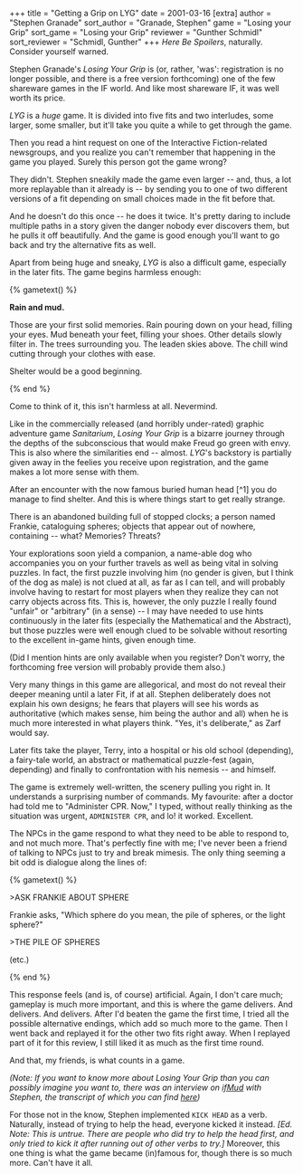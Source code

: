 +++
title = "Getting a Grip on LYG"
date = 2001-03-16
[extra]
author = "Stephen Granade"
sort_author = "Granade, Stephen"
game = "Losing your Grip"
sort_game = "Losing your Grip"
reviewer = "Gunther Schmidl"
sort_reviewer = "Schmidl, Gunther"
+++
_Here Be Spoilers_, naturally. Consider yourself warned.

Stephen Granade's _Losing Your Grip_ is (or, rather, 'was': registration is
no longer possible, and there is a free version forthcoming) one of the few 
shareware games in the IF world. And like most shareware IF, it was well worth
its price.

_LYG_ is a _huge_ game. It is divided into five fits and two 
interludes, some larger, some smaller, but it'll take you quite a while to get 
through the game.

Then you read a hint request on one of the Interactive Fiction-related 
newsgroups, and you realize you can't remember that happening in the game you
played. Surely this person got the game wrong?

They didn't. Stephen sneakily made the game even larger -- and, thus, a lot more
replayable than it already is -- by sending you to one of two different versions
of a fit depending on small choices made in the fit before that.

And he doesn't do this once -- he does it twice. It's pretty daring to include
multiple paths in a story given the danger nobody ever discovers them, but
he pulls it off beautifully. And the game is good enough you'll want to go back
and try the alternative fits as well.

Apart from being huge and sneaky, _LYG_ is also a difficult game, 
especially in the later fits. The game begins harmless enough:

{% gametext() %}
<p><b>Rain and mud.</b></p>
<p>Those are your first solid memories.  Rain pouring down on your head, filling 
your eyes.  Mud beneath your feet, filling your shoes.  Other details slowly 
filter in.  The trees surrounding you.  The leaden skies above.  The chill wind 
cutting through your clothes with ease.</p>
<p>Shelter would be a good beginning.</p>
{% end %}

Come to think of it, this isn't harmless at all. Nevermind.

Like in the commercially released (and horribly under-rated) graphic adventure 
game _Sanitarium_, _Losing Your Grip_ is a bizarre journey through 
the depths of the subconscious that would make Freud go green with envy. This
is also where the similarities end -- almost. _LYG_'s backstory is 
partially given away in the feelies you receive upon registration, and the game
makes a lot more sense with them.

After an encounter with the now famous buried human head [^1]
you do manage to find shelter. And this is where things start to get really
strange.

There is an abandoned building full of stopped clocks; a person named Frankie, 
cataloguing spheres; objects that appear out of nowhere, containing -- what?
Memories? Threats?

Your explorations soon yield a companion, a name-able dog who accompanies you on 
your further travels as well as being vital in solving puzzles. In fact, the 
first puzzle involving him (no gender is given, but I think of the dog as male) 
is not clued at all, as far as I can tell, and will probably involve having to 
restart for most players when they realize they can not carry objects across 
fits. This is, however, the only puzzle I really found "unfair" or "arbitrary" 
(in a sense) -- I may have needed to use hints continuously in the later fits 
(especially the Mathematical and the Abstract), but those puzzles were well 
enough clued to be solvable without resorting to the excellent in-game hints, 
given enough time.

(Did I mention hints are only available when you register? Don't worry, the
forthcoming free version will probably provide them also.)

Very many things in this game are allegorical, and most do not reveal their
deeper meaning until a later Fit, if at all. Stephen deliberately does not 
explain his own designs; he fears that players will see his words as 
authoritative (which makes sense, him being the author and all) when he is much
more interested in what players think. "Yes, it's deliberate," as Zarf would 
say.

Later fits take the player, Terry, into a hospital or his old school 
(depending), a fairy-tale world, an abstract or mathematical puzzle-fest
(again, depending) and finally to confrontation with his nemesis -- and 
himself.

The game is extremely well-written, the scenery pulling you right in. It 
understands a surprising number of commands. My favourite: after a doctor
had told me to "Administer CPR. Now," I typed, without really thinking as the
situation was urgent, `ADMINISTER CPR`, and lo! it worked. Excellent.

The NPCs in the game respond to what they need to be able to respond to, and
not much more. That's perfectly fine with me; I've never been a friend of 
talking to NPCs just to try and break mimesis. The only thing seeming a bit odd
is dialogue along the lines of:

{% gametext() %}
<p>&gt;ASK FRANKIE ABOUT SPHERE</p>
<p>Frankie asks, "Which sphere do you mean, the pile of spheres, or the light 
sphere?"</p>
<p>&gt;THE PILE OF SPHERES</p>
<p>(etc.)</p>
{% end %}

This response feels (and is, of course) artificial. Again, I don't care much;
gameplay is much more important, and this is where the game delivers. And 
delivers. And delivers. After I'd beaten the game the first time, I tried all
the possible alternative endings, which add so much more to the game. Then I
went back and replayed it for the other two fits right away. When I replayed
part of it for this review, I still liked it as much as the first time round.

And that, my friends, is what counts in a game.

_(Note: If you want to know more about Losing Your Grip than you can possibly
imagine you want to, there was an interview on 
[ifMud](http://ifmud.port4000.com/) with Stephen, the transcript 
of which you can find [here](http://www-bioc.rice.edu/~lpsmith/IF/bookclub/grip/interview.html))_

For those not in the know, Stephen implemented `KICK HEAD` as a verb.
Naturally, instead of trying to help the head, everyone kicked it instead. 
_[Ed. Note: This is untrue.  There are people who did try to help the head
first, and only tried to kick it after running out of other verbs to try.]_
Moreover, this one thing is what the game became (in)famous for, though there
is so much more. Can't have it all.
